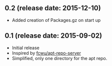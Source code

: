 ## 0.2 (release date: 2015-12-10)
 * Added creation of Packages.gz on start up

## 0.1 (release date: 2015-09-02)

 * Initial release
 * Inspired by [fcwu/apt-repo-server](https://github.com/fcwu/apt-repo-server)
 * Simplified, only one directory for the apt repo.

